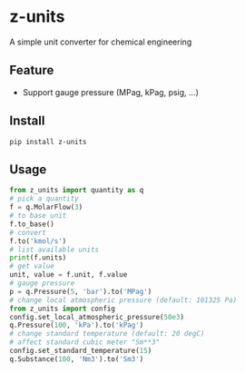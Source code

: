 # z-units

A simple unit converter for chemical engineering

## Feature

* Support gauge pressure (MPag, kPag, psig, ...)

## Install

```shell
pip install z-units
```

## Usage

```python
from z_units import quantity as q
# pick a quantity
f = q.MolarFlow(3)
# to base unit
f.to_base()
# convert
f.to('kmol/s')
# list available units
print(f.units)
# get value
unit, value = f.unit, f.value
# gauge pressure
p = q.Pressure(5, 'bar').to('MPag')
# change local atmospheric pressure (default: 101325 Pa)
from z_units import config
config.set_local_atmospheric_pressure(50e3)
q.Pressure(100, 'kPa').to('kPag')
# change standard temperature (default: 20 degC)
# affect standard cubic meter "Sm**3"
config.set_standard_temperature(15)
q.Substance(100, 'Nm3').to('Sm3')
```